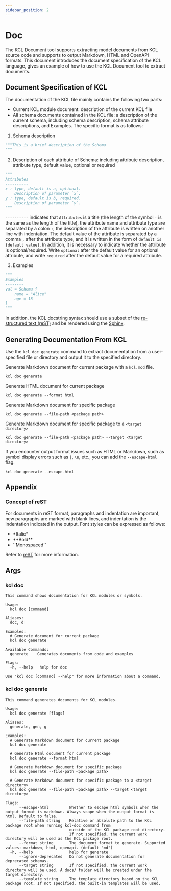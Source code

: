 ```yaml
---
sidebar_position: 2
---
```


# Doc

The KCL Document tool supports extracting model documents from KCL source code and supports to output Markdown, HTML and OpenAPI formats. This document introduces the document specification of the KCL language, gives an example of how to use the KCL Document tool to extract documents.

## Document Specification of KCL

The documentation of the KCL file mainly contains the following two parts:

- Current KCL module document: description of the current KCL file
- All schema documents contained in the KCL file: a description of the current schema, including schema description, schema attribute descriptions, and Examples. The specific format is as follows:

1. Schema description

```python
"""This is a brief description of the Schema
"""
```

2. Description of each attribute of Schema: including attribute description, attribute type, default value, optional or required

```python
"""
Attributes
----------
x : type, default is a, optional.
    Description of parameter `x`.
y : type, default is b, required.
    Description of parameter `y`.
"""
```

`----------` indicates that `Attributes` is a title (the length of the symbol `-` is the same as the length of the title), the attribute name and attribute type are separated by a colon `:`, the description of the attribute is written on another line with indentation. The default value of the attribute is separated by a comma `,` after the attribute type, and it is written in the form of `default is {default value}`. In addition, it is necessary to indicate whether the attribute is optional/required. Write `optional` after the default value for an optional attribute, and write `required` after the default value for a required attribute.

3. Examples

```python
"""
Examples
--------
val = Schema {
    name = "Alice"
    age = 18
}
"""
```

In addition, the KCL docstring syntax should use a subset of the [re-structured text (reST)](https://docutils.sourceforge.io/rst.html) and be rendered using the [Sphinx](https://www.sphinx-doc.org/en/master/).

## Generating Documentation From KCL

Use the `kcl doc generate` command to extract documentation from a user-specified file or directory and output it to the specified directory.

Generate Markdown document for current package with a `kcl.mod` file.

```shell
kcl doc generate
```

Generate HTML document for current package

```shell
kcl doc generate --format html
```

Generate Markdown document for specific package

```shell
kcl doc generate --file-path <package path>
```

Generate Markdown document for specific package to a `<target directory>`

```shell
kcl doc generate --file-path <package path> --target <target directory>
```

If you encounter output format issues such as HTML or Markdown, such as symbol display errors such as `|`, `\n`, etc., you can add the `--escape-html` flag.

```shell
kcl doc generate --escape-html
```

## Appendix

### Concept of reST

For documents in reST format, paragraphs and indentation are important, new paragraphs are marked with blank lines, and indentation is the indentation indicated in the output. Font styles can be expressed as follows:

- \*Italic\*
- \*\*Bold\*\*
- \`\`Monospaced\`\`

Refer to [reST](https://docutils.sourceforge.io/rst.html) for more information.

## Args

### kcl doc

```shell
This command shows documentation for KCL modules or symbols.

Usage:
  kcl doc [command]

Aliases:
  doc, d

Examples:
  # Generate document for current package
  kcl doc generate

Available Commands:
  generate    Generates documents from code and examples

Flags:
  -h, --help   help for doc

Use "kcl doc [command] --help" for more information about a command.
```

### kcl doc generate

```shell
This command generates documents for KCL modules.

Usage:
  kcl doc generate [flags]

Aliases:
  generate, gen, g

Examples:
  # Generate Markdown document for current package
  kcl doc generate

  # Generate Html document for current package
  kcl doc generate --format html

  # Generate Markdown document for specific package
  kcl doc generate --file-path <package path>

  # Generate Markdown document for specific package to a <target directory>
  kcl doc generate --file-path <package path> --target <target directory>

Flags:
      --escape-html         Whether to escape html symbols when the output format is markdown. Always scape when the output format is html. Default to false.
      --file-path string    Relative or absolute path to the KCL package root when running kcl-doc command from
                            outside of the KCL package root directory.
                            If not specified, the current work directory will be used as the KCL package root.
      --format string       The document format to generate. Supported values: markdown, html, openapi. (default "md")
  -h, --help                help for generate
      --ignore-deprecated   Do not generate documentation for deprecated schemas.
      --target string       If not specified, the current work directory will be used. A docs/ folder will be created under the target directory.
      --template string     The template directory based on the KCL package root. If not specified, the built-in templates will be used.
```
